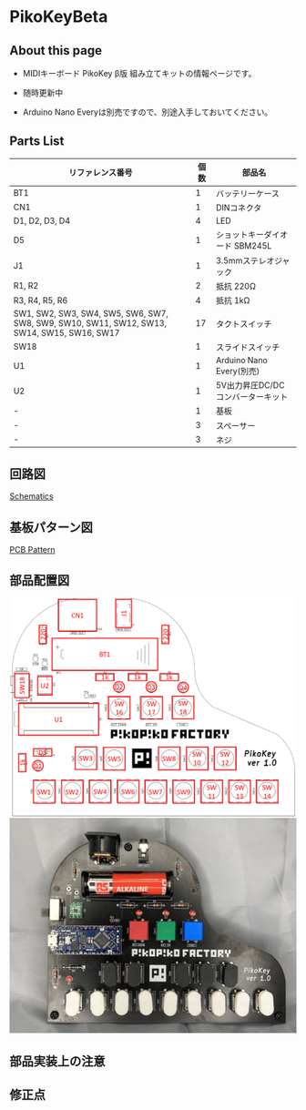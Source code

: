 # PikoKeyBeta

## About this page
- MIDIキーボード PikoKey β版 組み立てキットの情報ページです。

- 随時更新中

- Arduino Nano Everyは別売ですので、別途入手しておいてください。

## Parts List

| リファレンス番号 | 個数 | 部品名 |
| ---------------- | ---- | -------|
| BT1 | 1 | バッテリーケース |
| CN1 | 1 | DINコネクタ | 
| D1, D2, D3, D4 | 4 | LED | 
| D5 | 1 | ショットキーダイオード SBM245L| 
| J1 | 1 | 3.5mmステレオジャック | 
| R1, R2 | 2 | 抵抗 220Ω | 
| R3, R4, R5, R6 | 4 | 抵抗 1kΩ | 
| SW1, SW2, SW3, SW4, SW5, SW6, SW7, SW8, SW9, SW10, SW11, SW12, SW13, SW14, SW15, SW16, SW17 | 17 | タクトスイッチ | 
| SW18 | 1 | スライドスイッチ | 
| U1 | 1 | Arduino Nano Every(別売) | 
| U2 | 1 | 5V出力昇圧DC/DCコンバーターキット | 
| - | 1	| 基板| 
| - | 3	| スペーサー| 
| - | 3 | 	ネジ| 

## 回路図

[Schematics](/Hardware/PikoKeyBeta_schematic.pdf)

## 基板パターン図

[PCB Pattern](/Hardware/PikoKeyBeta_patten.pdf)

## 部品配置図

![PartsPlacementChart](/image/PikoKeyBeta_buhin_haichi.PNG)
![PartsPlacementImage](/image/IMG_5642.JPG)

## 部品実装上の注意



## 修正点
